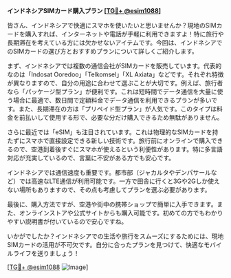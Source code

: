 **インドネシアSIMカード購入プラン [[TG💪+ @esim1088](https://t.me/s/esim1088)]**

皆さん、インドネシアで快適にスマホを使いたいと思いませんか？現地のSIMカードを購入すれば、インターネットや電話が手軽に利用できますよ！特に旅行や長期滞在を考えている方には欠かせないアイテムです。今回は、インドネシアでのSIMカードの選び方とおすすめプランについて詳しくご紹介します。

まず、インドネシアでは複数の通信会社がSIMカードを販売しています。代表的なのは「Indosat Ooredoo」「Telkomsel」「XL Axiata」などです。それぞれ特徴が異なりますので、自分の用途に合わせて選ぶことが大切です。例えば、旅行者なら「パッケージ型プラン」が便利です。これは短時間でデータ通信を大量に使う場合に最適で、数日間で定額料金でデータ通信を利用できるプランが多いです。また、長期滞在の方は「プリペイド型プラン」が人気です。このタイプは料金を前払いして使用する形で、必要な分だけ購入できるため無駄がありません。

さらに最近では「eSIM」も注目されています。これは物理的なSIMカードを持たずにスマホで直接設定できる新しい技術です。旅行前にオンラインで購入できるので、空港到着後すぐにスマホが使えるという利便性があります。特に多言語対応が充実しているので、言葉に不安がある方でも安心です。

インドネシアでは通信速度も重要です。都市部（ジャカルタやデンパサールなど）では高速なLTE通信が利用可能です。一方で田舎に行くと3Gや2Gしか使えない場所もありますので、その点も考慮してプランを選ぶ必要があります。

最後に、購入方法ですが、空港や街中の携帯ショップで簡単に入手できます。また、オンラインストアや公式サイトからも購入可能です。初めての方でもわかりやすい説明書が付いているので安心ですね。

いかがでしたか？インドネシアでの生活や旅行をスムーズにするためには、現地SIMカードの活用が不可欠です。自分に合ったプランを見つけて、快適なモバイルライフを送りましょう！

[[TG💪+ @esim1088](https://t.me/s/esim1088) ![Image](https://i.postimg.cc/Y0z9fWf4/image.png)]